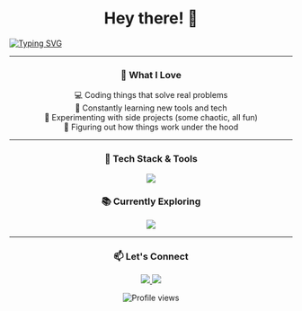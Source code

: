 <h1 align="center">Hey there! 👋 </h1>

[![Typing SVG](https://readme-typing-svg.demolab.com/?lines=$whoami;I'm+dhckdev;Welcome+to+my+profile&size=30&center=True)](https://git.io/typing-svg)

---

<h3 align="center">🧠 What I Love</h3>

<div align="center">

💻 Coding things that solve real problems  
🌱 Constantly learning new tools and tech  
🔧 Experimenting with side projects (some chaotic, all fun)  
🧩 Figuring out how things work under the hood
</div>


---

<h3 align="center">🚀 Tech Stack & Tools</h3>

<p align="center">
  <a href="https://skillicons.dev">
    <img src="https://skillicons.dev/icons?i=java,js,py,html,nextjs,npm,spring,vue&theme=light" />
  </a>
</p>

<h3 align="center">📚 Currently Exploring </h3>

<p align="center">
  <a href="https://skillicons.dev">
    <img src="https://skillicons.dev/icons?i=r,rust,kotlin&theme=light" />
  </a>
</p>

---

<h3 align="center">📫 Let's Connect </h3>

<p align="center">
  <a href="https://discord.com/users/dhckdev">
    <img src="https://skillicons.dev/icons?i=discord&theme=light" />
  </a>
  <a href="https://www.linkedin.com/in/damian-huckele-164bb3197">
    <img src="https://skillicons.dev/icons?i=linkedin&theme=light" />
  </a>
</p>

<p align="center">
  <img src="https://komarev.com/ghpvc/?username=dhckdev&style=flat-square&color=blue" alt="Profile views"/>
</p>
